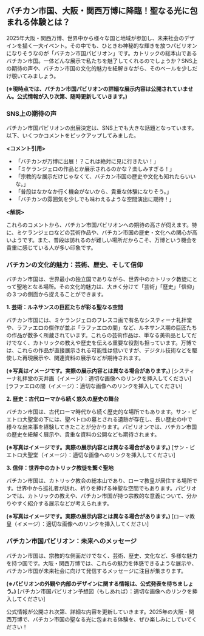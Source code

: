## バチカン市国、大阪・関西万博に降臨！聖なる光に包まれる体験とは？

2025年大阪・関西万博、世界中から様々な国と地域が参加し、未来社会のデザインを描く一大イベント。その中でも、ひときわ神秘的な輝きを放つパビリオンになりそうなのが「バチカン市国パビリオン」です。カトリックの総本山であるバチカン市国。一体どんな展示で私たちを魅了してくれるのでしょうか？SNS上の期待の声や、バチカン市国の文化的魅力を紐解きながら、そのベールを少しだけ覗いてみましょう。

**(※現時点では、バチカン市国パビリオンの詳細な展示内容は公開されていません。公式情報が入り次第、随時更新していきます。)**

### SNS上の期待の声

バチカン市国パビリオンの出展決定は、SNS上でも大きな話題となっています。以下、いくつかコメントをピックアップしてみました。

**<コメント引用>**

* 「バチカンが万博に出展！？これは絶対に見に行きたい！」
* 「ミケランジェロの作品とか展示されるのかな？楽しみすぎる！」
* 「宗教的な展示だけじゃなくて、バチカン市国の歴史や文化も知れたらいいな。」
* 「普段はなかなか行く機会がないから、貴重な体験になりそう。」
* 「バチカンの雰囲気を少しでも味わえるような空間演出に期待！」

**<解説>**

これらのコメントから、バチカン市国パビリオンへの期待の高さが伺えます。特に、ミケランジェロなどの芸術作品や、バチカン市国の歴史・文化への関心が高いようです。また、普段は訪れるのが難しい場所だからこそ、万博という機会を貴重に感じている人が多い印象です。


### バチカンの文化的魅力：芸術、歴史、そして信仰

バチカン市国は、世界最小の独立国でありながら、世界中のカトリック教徒にとって聖地となる場所。その文化的魅力は、大きく分けて「芸術」「歴史」「信仰」の３つの側面から捉えることができます。

**1. 芸術：ルネサンスの巨匠たちが彩る聖なる空間**

バチカン市国には、ミケランジェロのフレスコ画で有名なシスティーナ礼拝堂や、ラファエロの傑作が並ぶ「ラファエロの間」など、ルネサンス期の巨匠たちの作品が数多く所蔵されています。これらの芸術作品は、単なる美術品としてだけでなく、カトリックの教えや歴史を伝える重要な役割も担っています。万博では、これらの作品が直接展示される可能性は低いですが、デジタル技術などを駆使した再現展示や、関連資料の展示などが期待されます。

**(※写真はイメージです。実際の展示内容とは異なる場合があります。)**
[システィーナ礼拝堂の天井画（イメージ）：適切な画像へのリンクを挿入してください]
[ラファエロの間（イメージ）：適切な画像へのリンクを挿入してください]

**2. 歴史：古代ローマから続く悠久の歴史の舞台**

バチカン市国は、古代ローマ時代から続く歴史的な場所でもあります。サン・ピエトロ大聖堂の下には、聖ペトロの墓とされる遺跡が存在し、長い歴史の中で様々な出来事を経験してきたことが分かります。パビリオンでは、バチカン市国の歴史を紐解く展示や、貴重な資料の公開なども期待されます。

**(※写真はイメージです。実際の展示内容とは異なる場合があります。)**
[サン・ピエトロ大聖堂（イメージ）：適切な画像へのリンクを挿入してください]

**3. 信仰：世界中のカトリック教徒を繋ぐ聖地**

バチカン市国は、カトリック教会の総本山であり、ローマ教皇が居住する場所です。世界中から巡礼者が訪れ、祈りを捧げる神聖な空間でもあります。パビリオンでは、カトリックの教えや、バチカン市国が持つ宗教的な意義について、分かりやすく紹介する展示などが考えられます。

**(※写真はイメージです。実際の展示内容とは異なる場合があります。)**
[ローマ教皇（イメージ）：適切な画像へのリンクを挿入してください]


### バチカン市国パビリオン：未来へのメッセージ

バチカン市国は、宗教的な側面だけでなく、芸術、歴史、文化など、多様な魅力を持つ国です。大阪・関西万博では、これらの魅力を体感できるような展示や、バチカン市国が未来社会に向けて発信するメッセージに注目が集まります。

**(※パビリオンの外観や内部のデザインに関する情報は、公式発表を待ちましょう。)**
[バチカン市国パビリオン予想図（もしあれば）：適切な画像へのリンクを挿入してください]


公式情報が公開され次第、詳細な内容を更新していきます。2025年の大阪・関西万博で、バチカン市国の聖なる光に包まれる体験を、ぜひ楽しみにしていてください！